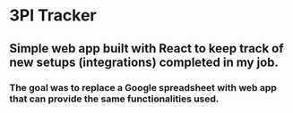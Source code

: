 # 3PI Tracker
## Simple web app built with React to keep track of new setups (integrations) completed in my job. 
### The goal was to replace a Google spreadsheet with web app that can provide the same functionalities used. 


